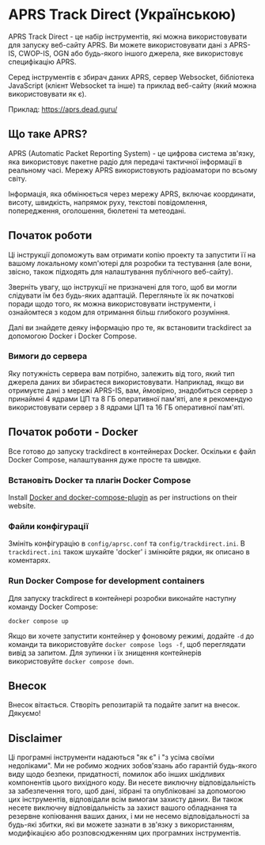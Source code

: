 # APRS Track Direct (Українською)

APRS Track Direct - це набір інструментів, які можна використовувати для запуску веб-сайту APRS. Ви можете використовувати дані з APRS-IS, CWOP-IS, OGN або будь-якого іншого джерела, яке використовує специфікацію APRS.

Серед інструментів є збирач даних APRS, сервер Websocket, бібліотека JavaScript (клієнт Websocket та інше) та приклад веб-сайту (який можна використовувати як є).

Приклад: https://aprs.dead.guru/

## Що таке APRS?
APRS (Automatic Packet Reporting System) - це цифрова система зв'язку, яка використовує пакетне радіо для передачі тактичної інформації в реальному часі. Мережу APRS використовують радіоаматори по всьому світу.

Інформація, яка обмінюється через мережу APRS, включає координати, висоту, швидкість, напрямок руху, текстові повідомлення, попередження, оголошення, бюлетені та метеодані.

## Початок роботи

Ці інструкції допоможуть вам отримати копію проекту та запустити її на вашому локальному комп'ютері для розробки та тестування (але вони, звісно, також підходять для налаштування публічного веб-сайту).

Зверніть увагу, що інструкції не призначені для того, щоб ви могли слідувати їм без будь-яких адаптацій. Перегляньте їх як початкові поради щодо того, як можна використовувати інструменти, і ознайомтеся з кодом для отримання більш глибокого розуміння.

Далі ви знайдете деяку інформацію про те, як встановити trackdirect за допомогою Docker і Docker Compose.

### Вимоги до сервера
Яку потужність сервера вам потрібно, залежить від того, який тип джерела даних ви збираєтеся використовувати. Наприклад, якщо ви отримуєте дані з мережі APRS-IS, вам, ймовірно, знадобиться сервер з принаймні 4 ядрами ЦП та 8 ГБ оперативної пам'яті, але я рекомендую використовувати сервер з 8 ядрами ЦП та 16 ГБ оперативної пам'яті.

## Початок роботи - Docker
Все готово до запуску trackdirect в контейнерах Docker. Оскільки є файл Docker Compose, налаштування дуже просте та швидке.

### Встановіть Docker та плагін Docker Compose
Install [Docker and docker-compose-plugin](https://docs.docker.com/engine/install/) as per instructions on their website.

### Файли конфігурації
Змініть конфігурацію в `config/aprsc.conf` та `config/trackdirect.ini`. В `trackdirect.ini` також шукайте 'docker' і змінюйте рядки, як описано в коментарях.


### Run Docker Compose for development containers
Для запуску trackdirect в контейнері розробки виконайте наступну команду Docker Compose:

```
docker compose up
```

Якщо ви хочете запустити контейнер у фоновому режимі, додайте `-d` до команди та використовуйте `docker compose logs -f`, щоб переглядати вивід за запитом. Для зупинки і їх знищення контейнерів використовуйте `docker compose down`.

## Внесок
Внесок вітається. Створіть репозитарій та подайте запит на внесок. Дякуємо!

## Disclaimer
Ці програмні інструменти надаються "як є" і "з усіма своїми недоліками". Ми не робимо жодних зобов'язань або гарантій будь-якого виду щодо безпеки, придатності, помилок або інших шкідливих компонентів цього вихідного коду. Ви несете виключну відповідальність за забезпечення того, щоб дані, зібрані та опубліковані за допомогою цих інструментів, відповідали всім вимогам захисту даних. Ви також несете виключну відповідальність за захист вашого обладнання та резервне копіювання ваших даних, і ми не несемо відповідальності за будь-які збитки, які ви можете зазнати в зв'язку з використанням, модифікацією або розповсюдженням цих програмних інструментів.
